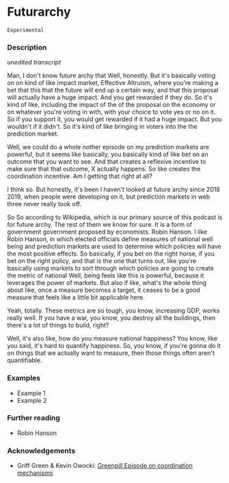 # Futurarchy

`Experimental`

### Description

*unedited transcript*

Man, I don't know future archy that Well, honestly. But it's basically voting on on kind of like impact market, Effective Altruism, where you're making a bet that this that the future will end up a certain way, and that this proposal will actually have a huge impact. And you get rewarded if they do. So it's kind of like, including the impact of the of the proposal on the economy or on whatever you're voting in with, with your choice to vote yes or no on it. So if you support it, you would get rewarded if it had a huge impact. But you wouldn't if it didn't. So it's kind of like bringing in voters into the the prediction market.

Well, we could do a whole nother episode on my prediction markets are powerful, but it seems like basically, you basically kind of like bet on an outcome that you want to see. And that creates a reflexive incentive to make sure that that outcome, X actually happens. So like creates the coordination incentive. Am I getting that right at all?

I think so. But honestly, it's been I haven't looked at future archy since 2018 2019, when people were developing on it, but prediction markets in web three never really took off.

So So according to Wikipedia, which is our primary source of this podcast is for future archy. The rest of them we know for sure. It is a form of government government proposed by economists. Robin Hanson. I like Robin Hanson, in which elected officials define measures of national well being and prediction markets are used to determine which policies will have the most positive effects. So basically, if you bet on the right horse, if you bet on the right policy, and that is the one that turns out, like you're basically using markets to sort through which policies are going to create the metric of national Well, being feels like this is powerful, because it leverages the power of markets. But also if like, what's the whole thing about like, once a measure becomes a target, it ceases to be a good measure that feels like a little bit applicable here.

Yeah, totally. These metrics are so tough, you know, increasing GDP, works really well. If you have a war, you know, you destroy all the buildings, then there's a lot of things to build, right?

Well, it's also like, how do you measure national happiness? You know, like you said, it's hard to quantify happiness. So, you know, if you're gonna do it on things that we actually want to measure, then those things often aren't quantifiable.


### Examples

- Example 1
- Example 2

### Further reading

- Robin Hanson

### Acknowledgements

- Griff Green & Kevin Owocki: [Greenpill Episode on coordination mechanisms](https://greenpill.substack.com/p/65-coordination-mechanisms-with-griff)

